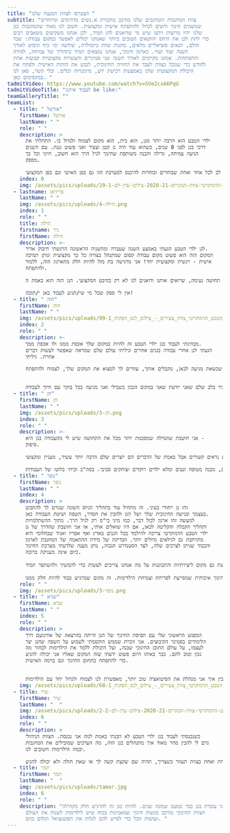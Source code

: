 ```yaml
---
title: "הצטרפו לצוות המנצח שלנו "
subtitle: "צוות המחנכות והמחנכים שלנו מורכב מחבורת א.נשים מדהימים ומיוחדים
  שנושמים חינוך ורוצים לגדול ולהתפתח אישית ומקצועית. חשוב לנו מאוד שהמחנכות בגן
  שלנו יהיו מרוצות וידעו שיש מי שדואגים להן תמיד, לכן אנחנו משקיעים משאבים רבים
  כדי לתת לכן את היחס והתנאים הטובים ביותר שאנחנו יכולים לאפשר כמקום עבודה: שכר
  הולם, תנאים סוציאליים מלאים, מתנות שוות ביומולדת, שלושה ימי כיף וגיבוש לאורך
  השנה ועוד ועוד. כארגון חינוכי, אנחנו נמצאים תמיד בתהליך של צמיחה, למידה
  והתפתחות. אנחנו מקיימים לאורך השנה שני סמינרים והעשרות מקצועיות קבועות אחת
  לחודש כדי שנוכל כצוות לעבד את החוויה החינוכית, לגבש את הזהות האישית ולפתח את
  היכולת המקצועית שלנו באמצעות רכישת ידע, מיומנויות וכלים. ובלי קשר, פאן לנו
  במקסימום כאן. "
tadmitVideo: https://www.youtube.com/watch?v=SVe2cxA6PqU
tadmitVideoTitle: "לעבוד איתנו be like:"
teamGalleryTitle: ""
teamList:
  - title: " אורטל"
    firstName: אורטל
    lastName: " "
    role: " "
    description: >
      ילדי הטבע הוא הרבה יותר מגן, הוא בית, הוא מקום לצמוח ולגדול בו. התחלתי את
      דרכי בגן לפני 8 שנים, כשהוא עוד היה גן קטן וצעיר ואני פשוט גננת. עם השנים
      הגיעה צמיחה, גדילה והבנה משותפת שחינוך לגיל הרך הוא חשוב, חיוני וכל כך
      מספק. 

      היום זה כבר לא רק גן אלה גם מרכז מקצועי לחינוך לגיל הרך וזה בזכות הגמישות של המקום ללמוד, לחנך, ללמד ולשים לב לכל אחד ואחת שבוחרים ובוחרות להיכנס למערכת הזו גם בפן האישי וגם בפן המקצועי.
    index: 0
    img: /assets/pics/uploads/גן-ילדי-הטבע-הדמוקרטי-צוות-הבוגרים-2020-21-צילום-ערן-לם-19-1-.jpg
  - lastname: פריזיאן
    lastName: " "
    img: /assets/pics/uploads/הילה-4.png
    index: 1
    role: " "
    title: הילה
    firstname: ניר
    firstName: הילה
    description: >-
      לגן ילדי הטבע הגעתי באמצע השנה שעברה ומהשניה הראשונה הרגשתי חיבוק אדיר.
      המקום הזה הוא פשוט מקום עבודה קסום שמתנהל בצורה כל כך מקצועית ונותן תמיכה
      אישית - רגשית ומקצועית יחד! אני מרגישה בת מזל להיות חלק מהארגון הזה, ללמוד
      ולהתפתח. 

      המקום הזה מאפשר לי לשלב תחומים נוספים שאני מפתחת, תחושת סיפוק ומשמעות אדירה, אפשרויות למידה וצמיחה ולהביא את עצמי לידי ביטוי. הצוות מורכב מדמויות מעוררות השראה, עמיתות מופלאות וחברות מדהימות. צוות הניהול הם אנשים מדהימים שנותנים תחושה נעימה, שרואים אותנו ודואגים לנו לא רק בהיבט המקצועי. הגן הזה הוא באמת ה- Next Level של החינוך עד לפרטים הכי קטנים בהתנהלות שלו.

      אין לי ספק שכל מי שי/תגיע לעבוד כאן י/תזכה!
  - title: " חוה"
    firstName: חוה
    lastName: " "
    img: /assets/pics/uploads/גן_ילדי_הטבע_הדמוקרטי_צוות_צעירים_-_צילום_לנס_הפקות_99-1-.jpg
    index: 2
    role: " "
    description: >-
      מבחינתי לעבוד בגן ילדי הטבע זה להיות במקום שלך אכפת ממנו ולו אכפת ממך.
      הגעתי לגן אחרי עבודה בגנים אחרים וגיליתי עולם שלם שמראה שאפשר לעשות דברים
      אחרת. גיליתי 

      שיש מקום שאכפת לכולם באמת מהילדים ומהצוות. מקום בו את יכולה להרגיש שלהנהלה אכפת ממך ולא רק מעצמה. גם כשאת לא אומרת או מראה, רואים אותך ושמים לב לדברים הקטנים. להכנס לפה זה לזכות במשפחה שניה. לדעת שכשאת מגיעה לכאן, מקבלים אותך, עוזרים לך למצוא את המקום שלך, לצמוח ולהתפתח. 


      כשהגעתי קצת חששתי. אמרתי לעצמי "בסדר עוד גן עם המון צוות ומה כבר יכול להיות?" ברגע האמת? זה לגמרי היה אחרת. קיבלנו אותי עם חיוך וגרמו לי להרגיש הכי טוב שיש והכי שייכת. ילדי הטבע הדמוקרטי הוא מקום שאני מרגישה שתמיד אפשר ללמוד, לעלות ולהתקדם בו. היום אני יכולה להגיד בלב שלם שאני יודעת שאני במקום הנכון בשבילי ואני מגיעה בכל בוקר עם חיוך לעבודה.
  - title: " חן"
    firstName: חן
    lastName: " "
    img: /assets/pics/uploads/חן-3.png
    index: 3
    role: " "
    description: >-
      אני חושבת שהמילה שמסכמת יותר מכל את התחושה שיש לי מהעבודה בגן היא -
      סיפוק. 

      זה נכון שאני עושה את מה שאני אוהבת, אבל אהבה למקצוע לבדה לא מספיקה לתחושת סיפוק (בטוח שלא לאורך זמן). אני חושבת שבגן יש לי את התחושה הזו באופן כל כך ברור כי יש בו צוות ניהולי שרואה, מעריך ויודע להביע הערכה ולתגמל על העבודה שלי. יש מי שמכוון אותי כך שיש לי אפשרות לצמוח ולהשתפר בכל פעם מחדש. אחרי 3 ומשהו שנים באותו מקצוע ובאותו "תפקיד זוטר" אני עדיין מתפלאת איך הצמיחה שלי בגן היא לא רק כעובדת אלא גם כבת אדם. הצמיחה היא ממש לרוחב, דרך כל מיני תחומים שעל פני השטח לא נראים קשורים אבל באמת של הדברים הם יוצרים שלם הרבה יותר עשיר, מעניין ומקצועי.

      חוצמזה, זו סביבת עבודה הכי כיפית שאפשר לבקש - יש צוות מהמם, מבנה מטופח ונעים ומלא ילדים רוקדים וצוחקים סביבי. בסה"כ זכיתי בלוטו של העבודות.
  - title: " נופר"
    firstName: נופר
    lastName: " "
    index: 4
    description: >
      זהו גן ייחודי בעיני. זה מתחיל עוד בתהליך הגיוס השונה שגורם לך להתבונן
      בעצמך ובגישה החינוכית שלך ושל הגן ולהבין את הסדר, השפה ושיטת העבודה כאן.
      למעשה זהו ארגון לכול דבר, כמו מיני בי"ס רק לגיל הרך. מתוך ההשתלמויות
      ותהליך הקבלה והקליטה לכאן, אם היו שואלים אותי, אז אני חושבת שהדרך של גן
      ילדי הטבע הדמוקרטי צריכה להילמד בכל הגנים בארץ ואף אפריז ואגיד שבחלומי היא
      מתרחבת גם לגילאים גדולים יותר. הבדיקה של מידת ההתאמה של המחנכת לארגון
      והכבוד שניתן לצרכים שלה, לצד הסטנדרט הגבוה, נותן מענה שלדעתי מערכת החינוך
      כיום אינה מעניקה ברובה. 
       
      אני נהנת מעבודת צוות אמיתית, עם דיבור בזמן אמת של ההנהלה שהיא חלק אינטגרלי מעשיית הצוות ממקום קשוב, מעצים ומכיל וממקום אמיתי של למידה והתפתחות. הערכים עליהם מתקיים הגן עבור הילדימות אלה אותם ערכים שמיושמים הלכה למעשה גם עבור כל מחנכת, או כל עובד/ת בגן. העבודה זורמת והרמונית ויש ניסיון אמיתי לתת לכלל הצוות תחושת שייכות ולגרום לנו להרגיש חלק מקבוצת איכות של מחנכות. זו מסגרת מובנית עם שיטה ודרך, אבל כזו שנותנת גם מקום ליצירתיות והתבוננות על מה אנחנו צריכים לעשות כדי להמשיך ולהשתפר תמיד. 
       
      יש הרגשה שאת לא לבד, שיש לך ביטחון תעסוקתי והתפתחותי, שאת חלק ממערכת שרואה אותך ושהעשייה שלך חשובה לה. זאת עבודה לא קלה, אבל עם תחושת שליחות וסיפוק ממלאכת חינוך איכותית שמסייעת לפריחת וצמיחת הילדימות. זה מקום שמרגיש כבוד להיות חלק ממנו. 
    role: " "
    img: /assets/pics/uploads/נופר-3.png
  - title: " שגיא"
    firstName: שגיא
    lastName: " "
    index: 5
    role: " "
    description: >
      המפגש הראשוני שלי עם תפיסת החינוך של הגן הייתה בהרצאה של אחינועם דרך
      הלימודים בסמינר הקיבוצים. אני זוכרת שממש הוקסמתי לשמוע על השפה שהגן יצר
      לעצמו, על עולם התוכן החינוכי שבנה, ועל היכולת ללמד את הילדימות לבחור מה
      נכון וטוב להם. כבר באותו היום פשוט ידעתי שזה המקום שאליו אני יכולה להגיע
      כדי להתפתח בתחום החינוך וגם ברמה האישית. 


      עכשיו בתור מחנכת בגן, אני יכולה לספר שאני מקבלת פה המון הדרכות מקצועיות שמאפשרות לי לדייק את עצמי בעבודה מול הילדימות מיום ליום. בנוסף, מעבר להדרכות, אנחנו גם מקיימות שיח פתוח על מה עשינו טוב, מה עבד, ומה דורש שיפור. ההתבוננות והיכולת להבין איך אני מנהלת את הסיטואציה טוב יותר, מאפשרת לנו לצמוח ולגדול יחד עם הילדימות.
    img: /assets/pics/uploads/גן_ילדי_הטבע_הדמוקרטי_צוות_צעירים_-_צילום_לנס_הפקות_68-1-.jpg
  - title: שיר
    firstName: שיר
    lastName: "  "
    img: /assets/pics/uploads/גן-ילדי-הטבע-הדמוקרטי-צוות-הבוגרים-2020-21-צילום-ערן-לם-2-2-.jpg
    index: 6
    role: " "
    description: >
      כשנכנסתי לעבוד בגן ילדי הטבע לא הבנתי באמת למה אני נכנסת. הצוות הניהולי
      גרם לי להבין מהר מאוד איך מתנהלים בגן הזה, מה הערכים שמובילים את המחנכות
      וכמה הילדימות חשובים לנו.

      להגיע לעבודה בכל בוקר ולקבל חיוך מילד או ילדה מתוקים או לתת חיבוק לילד שקצת קשה לו זה דבר מאוד מעצים שנותן אנרגיה וסיבה להמשיך ולהרבות טוב. זה גן שלוקח את תחום החינוך מאוד ברצינות. במהלך השנה יש ישיבות צוות, סמינר והשתלמויות שמרחיבות את האופקים שלנו והכל בשביל שנהיה הכי מקצועיות וטובות. והכי חשוב- שכל אחת ואחת בצוות תעזור כשצריך, תהיה שם שקצת קשה לך או שאת חולה ולא יכולה להגיע.
  - title: תמר
    firstName: תמר
    lastName: "  "
    img: /assets/pics/uploads/tamar.jpg
    index: 6
    role: " "
    description: "אני עובדת בגן כבר כמעט שמונה שנים. להיות בגן זה להרגיש חלק מקהילה.
      הצוות החינוכי מורכב מנשות חינוך שמאמינות בכוח שיש לילדימות לשנות את העולם
      ועושות הכל כדי לסייע להם לגלות את הפוטנציאל הגלום בהם. "
---
```

